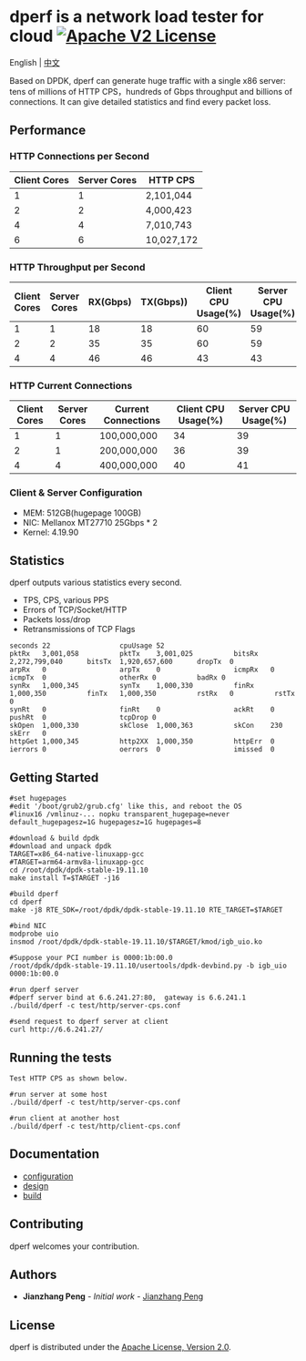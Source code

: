 # dperf is a network load tester for cloud [![Apache V2 License](https://img.shields.io/badge/license-Apache%20V2-blue.svg)](https://github.com/baidu/dperf/blob/main/LICENSE)

English | [中文](README-CN.md)

Based on DPDK, dperf can generate huge traffic with a single x86 server: tens of millions of HTTP CPS，hundreds of Gbps throughput and billions of connections. It can give detailed statistics and find every packet loss.

## Performance
### HTTP Connections per Second
|Client Cores|Server Cores|HTTP CPS|
|------------|------------|--------|
|1|1|2,101,044|
|2|2|4,000,423|
|4|4|7,010,743|
|6|6|10,027,172|

### HTTP Throughput per Second
|Client Cores|Server Cores|RX(Gbps)|TX(Gbps))|Client CPU Usage(%)|Server CPU Usage(%)|
|------------|------------|--------|---------|-------------------|-------------------|
|1|1|18|18|60|59|
|2|2|35|35|60|59|
|4|4|46|46|43|43|

### HTTP Current Connections
|Client Cores|Server Cores|Current Connections|Client CPU Usage(%)|Server CPU Usage(%)|
|------------|------------|-------------------|-------------------|-------------------|
|1|1|100,000,000|34|39|
|2|1|200,000,000|36|39|
|4|4|400,000,000|40|41|

### Client & Server Configuration
- MEM: 512GB(hugepage 100GB)
- NIC: Mellanox MT27710 25Gbps * 2
- Kernel: 4.19.90

## Statistics
dperf outputs various statistics every second.
- TPS, CPS, various PPS
- Errors of TCP/Socket/HTTP
- Packets loss/drop
- Retransmissions of TCP Flags

```
seconds 22                 cpuUsage 52
pktRx   3,001,058          pktTx    3,001,025          bitsRx   2,272,799,040      bitsTx  1,920,657,600      dropTx  0
arpRx   0                  arpTx    0                  icmpRx   0                  icmpTx  0                  otherRx 0          badRx 0
synRx   1,000,345          synTx    1,000,330          finRx    1,000,350          finTx   1,000,350          rstRx   0          rstTx 0
synRt   0                  finRt    0                  ackRt    0                  pushRt  0                  tcpDrop 0
skOpen  1,000,330          skClose  1,000,363          skCon    230                skErr   0
httpGet 1,000,345          http2XX  1,000,350          httpErr  0
ierrors 0                  oerrors  0                  imissed  0
```

## Getting Started
    #set hugepages
    #edit '/boot/grub2/grub.cfg' like this, and reboot the OS
    #linux16 /vmlinuz-... nopku transparent_hugepage=never default_hugepagesz=1G hugepagesz=1G hugepages=8

    #download & build dpdk
    #download and unpack dpdk
    TARGET=x86_64-native-linuxapp-gcc
    #TARGET=arm64-armv8a-linuxapp-gcc
    cd /root/dpdk/dpdk-stable-19.11.10
    make install T=$TARGET -j16

    #build dperf
    cd dperf
    make -j8 RTE_SDK=/root/dpdk/dpdk-stable-19.11.10 RTE_TARGET=$TARGET

    #bind NIC
    modprobe uio
    insmod /root/dpdk/dpdk-stable-19.11.10/$TARGET/kmod/igb_uio.ko

    #Suppose your PCI number is 0000:1b:00.0
    /root/dpdk/dpdk-stable-19.11.10/usertools/dpdk-devbind.py -b igb_uio 0000:1b:00.0

    #run dperf server
    #dperf server bind at 6.6.241.27:80,  gateway is 6.6.241.1
    ./build/dperf -c test/http/server-cps.conf

    #send request to dperf server at client
    curl http://6.6.241.27/

## Running the tests
    Test HTTP CPS as shown below.

    #run server at some host
    ./build/dperf -c test/http/server-cps.conf

    #run client at another host
    ./build/dperf -c test/http/client-cps.conf

## Documentation
 - [configuration](docs/configuration-CN.md)
 - [design](docs/design-CN.md)
 - [build](docs/build.md) 

## Contributing
dperf welcomes your contribution.

## Authors
* **Jianzhang Peng** - *Initial work* - [Jianzhang Peng](https://github.com/pengjianzhang)

## License
dperf is distributed under the [Apache License, Version 2.0](https://www.apache.org/licenses/LICENSE-2.0).
